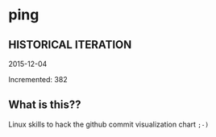 # ping

## HISTORICAL ITERATION
2015-12-04

Incremented: 382

## What is this?? 
Linux skills to hack the github commit visualization chart `;-)`
